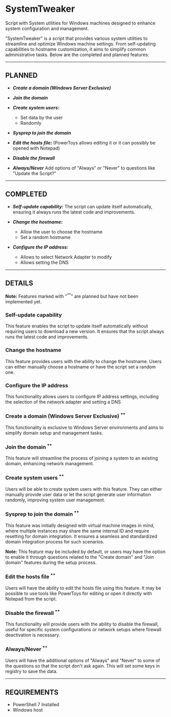 # SystemTweaker
Script with System utilities for Windows machines designed to enhance system configuration and management.

"SystemTweaker" is a script that provides various system utilities to streamline and optimize Windows machine settings. From self-updating capabilities to hostname customization, it aims to simplify common administrative tasks. Below are the completed and planned features:

---

## PLANNED

- ***Create a domain (Windows Server Exclusive)***

- ***Join the domain***

- ***Create system users:***
  - Set data by the user
  - Randomly

- ***Sysprep to join the domain***

- ***Edit the hosts file:*** (PowerToys allows editing it or it can possibly be opened with Notepad)

- ***Disable the firewall***

- ***Always/Never***
Add options of "Always" or "Never" to questions like "Update the Script?"

---

## COMPLETED

- ***Self-update capability:*** The script can update itself automatically, ensuring it always runs the latest code and improvements.

- ***Change the hostname:***
  - Allow the user to choose the hostname
  - Set a random hostname

- ***Configure the IP address:***
  - Allows to select Network Adapter to modify
  - Allows setting the DNS

---

## DETAILS

**Note:** Features marked with "<sup>**</sup>" are planned but have not been implemented yet.

### Self-update capability
This feature enables the script to update itself automatically without requiring users to download a new version. It ensures that the script always runs the latest code and improvements.

### Change the hostname
This feature provides users with the ability to change the hostname. Users can either manually choose a hostname or have the script set a random one.

### Configure the IP address
This functionality allows users to configure IP address settings, including the selection of the network adapter and setting a DNS

### Create a domain (Windows Server Exclusive) <sup>**</sup>
This functionality is exclusive to Windows Server environments and aims to simplify domain setup and management tasks.

### Join the domain <sup>**</sup>
This feature will streamline the process of joining a system to an existing domain, enhancing network management.

### Create system users <sup>**</sup>
Users will be able to create system users with this feature. They can either manually provide user data or let the script generate user information randomly, improving system user management.

### Sysprep to join the domain <sup>**</sup>
This feature was initially designed with virtual machine images in mind, where multiple instances may share the same internal ID and require resetting for domain integration. It ensures a seamless and standardized domain integration process for such scenarios.

**Note:** This feature may be included by default, or users may have the option to enable it through questions related to the "Create domain" and "Join domain" features during the setup process.



### Edit the hosts file <sup>**</sup>
Users will have the ability to edit the hosts file using this feature. It may be possible to use tools like PowerToys for editing or open it directly with Notepad from the script.

### Disable the firewall <sup>**</sup>
This functionality will provide users with the ability to disable the firewall, useful for specific system configurations or network setups where firewall deactivation is necessary.

### Always/Never <sup>**</sup>
Users will have the additional options of "Always" and "Never" to some of the questions so that the script don't ask again. This will set some keys in registry to save the data.

---

## REQUIREMENTS

* PowerShell 7 Installed
* Windows host